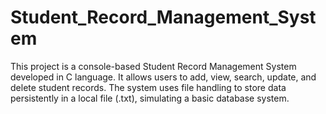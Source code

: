 # Student_Record_Management_System
This project is a console-based Student Record Management System developed in C language. It allows users to add, view, search, update, and delete student records. The system uses file handling to store data persistently in a local file (.txt), simulating a basic database system.
